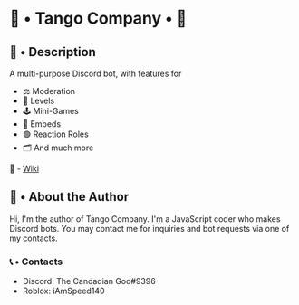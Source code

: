 # 📌  •  Tango Company  • 📌  

## 📜 • Description

A multi-purpose Discord bot, with features for

- ⚖ Moderation
- 🏅 Levels
- 🕹 Mini-Games
- 📌 Embeds
- 🟢 Reaction Roles
- 🗂 And much more

🔗 - [Wiki](https://github.com/supamotz21/Tango-Company/wiki)

## 📝 • About the Author

Hi, I'm the author of Tango Company. I'm a JavaScript coder who makes Discord bots. You may contact me for inquiries and bot requests via one of my contacts.

### 📞 • Contacts

- Discord: The Candadian God#9396
- Roblox: iAmSpeed140
